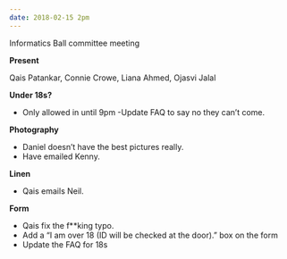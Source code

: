 ```yaml
---
date: 2018-02-15 2pm
---
```


Informatics Ball committee meeting

**Present**

Qais Patankar, Connie Crowe, Liana Ahmed, Ojasvi Jalal

**Under 18s?**

- Only allowed in until 9pm
  -Update FAQ to say no they can’t come.

**Photography**

- Daniel doesn’t have the best pictures really.
- Have emailed Kenny.

**Linen**

- Qais emails Neil.

**Form**

- Qais fix the f\*\*king typo.
- Add a “I am over 18 (ID will be checked at the door).” box on the form
- Update the FAQ for 18s
